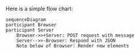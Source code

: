 Here is a simple flow chart:

```mermaid
sequenceDiagram
participant Browser
participant Server
    Browser->>+Server: POST request with message
    Server-->>-Browser: Respond with JSON
    Note below of Browser: Render new elements
    
```
